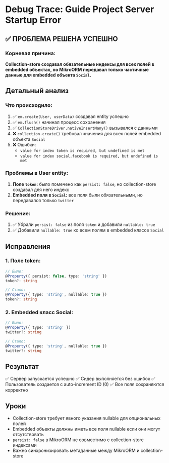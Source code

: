 # Debug Trace: Guide Project Server Startup Error

## ✅ ПРОБЛЕМА РЕШЕНА УСПЕШНО

### Корневая причина:
**Collection-store создавал обязательные индексы для всех полей в embedded объектах, но MikroORM передавал только частичные данные для embedded объекта `Social`.**

## Детальный анализ

### Что происходило:
1. ✅ `em.create(User, userData)` создавал entity успешно
2. ✅ `em.flush()` начинал процесс сохранения
3. ✅ `CollectionStoreDriver.nativeInsertMany()` вызывался с данными
4. ❌ `collection.create()` требовал значения для всех полей embedded объекта `Social`
5. ❌ Ошибки:
   - `value for index token is required, but undefined is met`
   - `value for index social.facebook is required, but undefined is met`

### Проблемы в User entity:
1. **Поле `token`:** было помечено как `persist: false`, но collection-store создавал для него индекс
2. **Embedded поля в `Social`:** все поля были обязательными, но передавался только `twitter`

### Решение:
1. ✅ Убрали `persist: false` из поля `token` и добавили `nullable: true`
2. ✅ Добавили `nullable: true` ко всем полям в embedded классе `Social`

## Исправления

### 1. Поле token:
```typescript
// Было:
@Property({ persist: false, type: 'string' })
token?: string

// Стало:
@Property({ type: 'string', nullable: true })
token?: string
```

### 2. Embedded класс Social:
```typescript
// Было:
@Property({ type: 'string' })
twitter?: string

// Стало:
@Property({ type: 'string', nullable: true })
twitter?: string
```

## Результат
✅ Сервер запускается успешно
✅ Сидер выполняется без ошибок
✅ Пользователь создается с auto-increment ID (0)
✅ Все поля сохраняются корректно

## Уроки
- Collection-store требует явного указания nullable для опциональных полей
- Embedded объекты должны иметь все поля nullable если они могут отсутствовать
- `persist: false` в MikroORM не совместимо с collection-store индексами
- Важно синхронизировать метаданные между MikroORM и collection-store